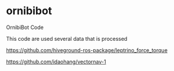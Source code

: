# ornibibot
OrnibiBot Code

This code are used several data that is processed

https://github.com/hiveground-ros-package/leptrino_force_torque

https://github.com/idaohang/vectornav-1